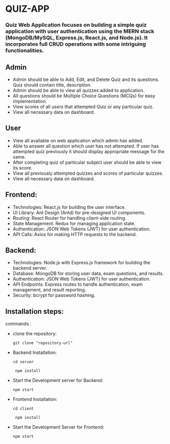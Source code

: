 # QUIZ-APP

### Quiz Web Application focuses on building a simple quiz application with user authentication using the MERN stack (MongoDB/MySQL, Express.js, React.js, and Node.js). It incorporates  full CRUD operations with some intriguing functionalities.

## Admin 

- Admin should be able to Add, Edit, and Delete Quiz and its questions. Quiz
should contain title, description.
- Admin should be able to view all quizzes added to application.
- All questions should be Multiple Choice Questions (MCQs) for easy
implementation.
- View scores of all users that attempted Quiz or any particular quiz.
- View all necessary data on dashboard.

## User

- View all available on web application which admin has added.
- Able to answer all question which user has not attempted. If user has
attempted quiz previously it should display appropriate message for the
same.
- After completing quiz of particular subject user should be able to view its
score.
-  View all previously attempted quizzes and scores of particular quizzes.
- View all necessary data on dashboard.


## Frontend:

- Technologies: React.js for building the user interface.
- UI Library: Ant Design (Antd) for pre-designed UI components.
- Routing: React Router for handling client-side routing.
- State Management: Redux for managing application state.
- Authentication: JSON Web Tokens (JWT) for user authentication.
- API Calls: Axios for making HTTP requests to the backend.

## Backend:

- Technologies: Node.js with Express.js framework for building the backend server.
- Database: MongoDB for storing user data, exam questions, and results.
- Authentication: JSON Web Tokens (JWT) for user authentication.
- API Endpoints: Express routes to handle authentication, exam management, and result reporting.
- Security: bcrypt for password hashing.

## Installation steps:

commands :

- clone the repository:
  
  ```git clone "repository-url" ```
  
- Backend Installation:
 
  ```cd server```
  
  ``` npm install```
  
- Start the Development server for Backend:
  
  ```npm start```
  
- Frontend Installation:
  
  ```cd client```
  
  ``` npm install```

- Start the Development Server for Frontend:
  
  ```npm start```



